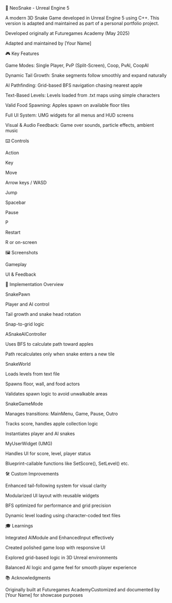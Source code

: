🐍 NeoSnake - Unreal Engine 5

A modern 3D Snake Game developed in Unreal Engine 5 using C++. This version is adapted and maintained as part of a personal portfolio project.

Developed originally at Futuregames Academy (May 2025)

Adapted and maintained by [Your Name]

🎮 Key Features

Game Modes: Single Player, PvP (Split-Screen), Coop, PvAI, CoopAI

Dynamic Tail Growth: Snake segments follow smoothly and expand naturally

AI Pathfinding: Grid-based BFS navigation chasing nearest apple

Text-Based Levels: Levels loaded from .txt maps using simple characters

Valid Food Spawning: Apples spawn on available floor tiles

Full UI System: UMG widgets for all menus and HUD screens

Visual & Audio Feedback: Game over sounds, particle effects, ambient music

⌨️ Controls

Action

Key

Move

Arrow keys / WASD

Jump

Spacebar

Pause

P

Restart

R or on-screen

🖼️ Screenshots

Gameplay

UI & Feedback









🔧 Implementation Overview

SnakePawn

Player and AI control

Tail growth and snake head rotation

Snap-to-grid logic

ASnakeAIController

Uses BFS to calculate path toward apples

Path recalculates only when snake enters a new tile

SnakeWorld

Loads levels from text file

Spawns floor, wall, and food actors

Validates spawn logic to avoid unwalkable areas

SnakeGameMode

Manages transitions: MainMenu, Game, Pause, Outro

Tracks score, handles apple collection logic

Instantiates player and AI snakes

MyUserWidget (UMG)

Handles UI for score, level, player status

Blueprint-callable functions like SetScore(), SetLevel() etc.

🛠️ Custom Improvements

Enhanced tail-following system for visual clarity

Modularized UI layout with reusable widgets

BFS optimized for performance and grid precision

Dynamic level loading using character-coded text files

🎓 Learnings

Integrated AIModule and EnhancedInput effectively

Created polished game loop with responsive UI

Explored grid-based logic in 3D Unreal environments

Balanced AI logic and game feel for smooth player experience

📚 Acknowledgments

Originally built at Futuregames AcademyCustomized and documented by [Your Name] for showcase purposes